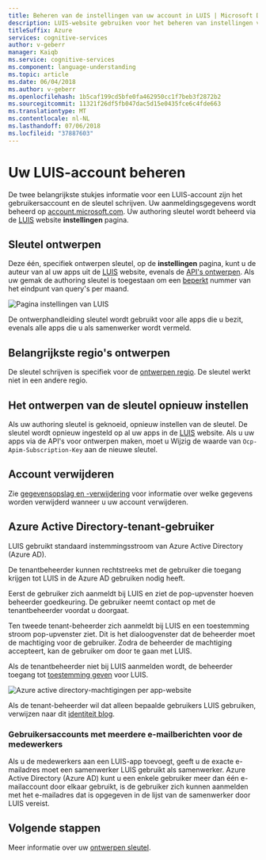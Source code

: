 ```yaml
---
title: Beheren van de instellingen van uw account in LUIS | Microsoft Docs
description: LUIS-website gebruiken voor het beheren van instellingen van uw account.
titleSuffix: Azure
services: cognitive-services
author: v-geberr
manager: Kaiqb
ms.service: cognitive-services
ms.component: language-understanding
ms.topic: article
ms.date: 06/04/2018
ms.author: v-geberr
ms.openlocfilehash: 1b5caf199cd5bfe0fa462950cc1f7beb3f2872b2
ms.sourcegitcommit: 11321f26df5fb047dac5d15e0435fce6c4fde663
ms.translationtype: MT
ms.contentlocale: nl-NL
ms.lasthandoff: 07/06/2018
ms.locfileid: "37887603"
---
```

# <a name="manage-your-luis-account"></a>Uw LUIS-account beheren
De twee belangrijkste stukjes informatie voor een LUIS-account zijn het gebruikersaccount en de sleutel schrijven. Uw aanmeldingsgegevens wordt beheerd op [account.microsoft.com](https://account.microsoft.com). Uw authoring sleutel wordt beheerd via de [LUIS](luis-reference-regions.md) website **instellingen** pagina. 

## <a name="authoring-key"></a>Sleutel ontwerpen

Deze één, specifiek ontwerpen sleutel, op de **instellingen** pagina, kunt u de auteur van al uw apps uit de [LUIS](luis-reference-regions.md) website, evenals de [API's ontwerpen](https://aka.ms/luis-authoring-api). Als uw gemak de authoring sleutel is toegestaan om een [beperkt](luis-boundaries.md) nummer van het eindpunt van query's per maand. 

![Pagina instellingen van LUIS](./media/luis-how-to-account-settings/account-settings.png)

De ontwerphandleiding sleutel wordt gebruikt voor alle apps die u bezit, evenals alle apps die u als samenwerker wordt vermeld.

## <a name="authoring-key-regions"></a>Belangrijkste regio's ontwerpen
De sleutel schrijven is specifiek voor de [ontwerpen regio](luis-reference-regions.md#publishing-regions). De sleutel werkt niet in een andere regio. 

## <a name="reset-authoring-key"></a>Het ontwerpen van de sleutel opnieuw instellen
Als uw authoring sleutel is geknoeid, opnieuw instellen van de sleutel. De sleutel wordt opnieuw ingesteld op al uw apps in de [LUIS](luis-reference-regions.md) website. Als u uw apps via de API's voor ontwerpen maken, moet u Wijzig de waarde van `Ocp-Apim-Subscription-Key` aan de nieuwe sleutel. 

## <a name="delete-account"></a>Account verwijderen
Zie [gegevensopslag en -verwijdering](luis-concept-data-storage.md#accounts) voor informatie over welke gegevens worden verwijderd wanneer u uw account verwijderen. 

## <a name="azure-active-directory-tenant-user"></a>Azure Active Directory-tenant-gebruiker
LUIS gebruikt standaard instemmingsstroom van Azure Active Directory (Azure AD). 

De tenantbeheerder kunnen rechtstreeks met de gebruiker die toegang krijgen tot LUIS in de Azure AD gebruiken nodig heeft. 

Eerst de gebruiker zich aanmeldt bij LUIS en ziet de pop-upvenster hoeven beheerder goedkeuring. De gebruiker neemt contact op met de tenantbeheerder voordat u doorgaat. 

Ten tweede tenant-beheerder zich aanmeldt bij LUIS en een toestemming stroom pop-upvenster ziet. Dit is het dialoogvenster dat de beheerder moet de machtiging voor de gebruiker. Zodra de beheerder de machtiging accepteert, kan de gebruiker om door te gaan met LUIS.

Als de tenantbeheerder niet bij LUIS aanmelden wordt, de beheerder toegang tot [toestemming geven](https://account.activedirectory.windowsazure.com/r#/applications) voor LUIS. 

![Azure active directory-machtigingen per app-website](./media/luis-how-to-account-settings/tenant-permissions.png)

Als de tenant-beheerder wil dat alleen bepaalde gebruikers LUIS gebruiken, verwijzen naar dit [identiteit blog](https://blogs.technet.microsoft.com/tfg/2017/10/15/english-tips-to-manage-azure-ad-users-consent-to-applications-using-azure-ad-graph-api/).

### <a name="user-accounts-with-multiple-emails-for-collaborators"></a>Gebruikersaccounts met meerdere e-mailberichten voor de medewerkers
Als u de medewerkers aan een LUIS-app toevoegt, geeft u de exacte e-mailadres moet een samenwerker LUIS gebruikt als samenwerker. Azure Active Directory (Azure AD) kunt u een enkele gebruiker meer dan één e-mailaccount door elkaar gebruikt, is de gebruiker zich kunnen aanmelden met het e-mailadres dat is opgegeven in de lijst van de samenwerker door LUIS vereist. 


## <a name="next-steps"></a>Volgende stappen

Meer informatie over uw [ontwerpen sleutel](luis-concept-keys.md#authoring-key). 

